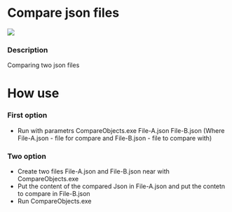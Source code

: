 # Compare json files
![](https://d.radikal.ru/d10/2112/c0/16136a9d6397.png)

### Description
Comparing two json files

# How use
### First option
- Run with parametrs CompareObjects.exe File-A.json File-B.json (Where File-A.json - file for compare and File-B.json - file to compare with)
### Two option
- Create two files File-A.json and File-B.json near with CompareObjects.exe
- Put the content of the compared Json in File-A.json and put the contetn to compare in File-B.json
- Run CompareObjects.exe
